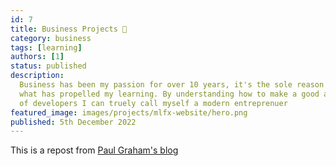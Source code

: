 ```yaml
---
id: 7
title: Business Projects 🤔
category: business
tags: [learning]
authors: [1]
status: published
description:
  Business has been my passion for over 10 years, it's the sole reason I got into development and
  what has propelled my learning. By understanding how to make a good application and manage a team
  of developers I can truely call myself a modern entreprenuer
featured_image: images/projects/mlfx-website/hero.png
published: 5th December 2022
---
```


This is a repost from [Paul Graham's blog](http://paulgraham.com/articles.html)

